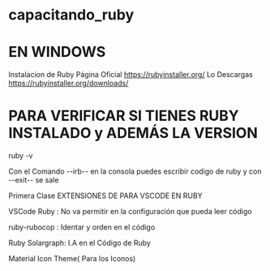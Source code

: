 # capacitando_ruby 
# EN WINDOWS
Instalacion de Ruby Página Oficial https://rubyinstaller.org/
Lo Descargas https://rubyinstaller.org/downloads/

# PARA VERIFICAR SI TIENES RUBY INSTALADO y ADEMÁS LA VERSION
ruby -v

Con el Comando --irb-- en la consola puedes escribir codigo de ruby
y con --exit-- se sale

Primera Clase EXTENSIONES DE PARA VSCODE EN RUBY

VSCode Ruby : No va permitir en la configuración que pueda leer código

ruby-rubocop : Identar y orden en el código

Ruby Solargraph: I.A en el Código de Ruby

Material Icon Theme( Para los Iconos)

